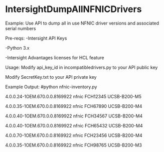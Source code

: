 # IntersightDumpAllNFNICDrivers

Example: Use API to dump all in use NFNIC driver versions and associated serial numbers

Pre-reqs:
-Intersight API Keys

-Python 3.x

-Intersight Advantages licenses for HCL feature

Usage:
Modify api_key_id in incompatibledrivers.py to your API public key

Modify SecretKey.txt to your API private key


Example Output:
#python nfnic-inventory.py

4.0.0.24-1OEM.670.0.0.8169922 nfnic FCH12345 UCSB-B200-M5

4.0.0.35-1OEM.670.0.0.8169922 nfnic FCH67890 UCSB-B200-M4

4.0.0.40-1OEM.670.0.0.8169922 nfnic FCH34567 UCSB-B200-M4

4.0.0.40-1OEM.670.0.0.8169922 nfnic FCH65432 UCSB-B200-M4

4.0.0.70-1OEM.670.0.0.8169922 nfnic FCH23456 UCSB-B200-M4

4.0.0.35-1OEM.670.0.0.8169922 nfnic FCH98765 UCSB-B200-M3
